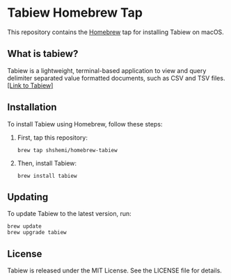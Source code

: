 # Tabiew Homebrew Tap

This repository contains the [Homebrew](https://brew.sh/) tap for installing Tabiew on macOS.

## What is tabiew?

Tabiew is a lightweight, terminal-based application to view and query delimiter separated value formatted documents, such as CSV and TSV files. [[Link to Tabiew]](https://github.com/shshemi/tabiew)

## Installation

To install Tabiew using Homebrew, follow these steps:

1. First, tap this repository:
   ```
   brew tap shshemi/homebrew-tabiew
   ```

2. Then, install Tabiew:
   ```
   brew install tabiew
   ```

## Updating

To update Tabiew to the latest version, run:

```
brew update
brew upgrade tabiew
```

## License

Tabiew is released under the MIT License. See the LICENSE file for details.
